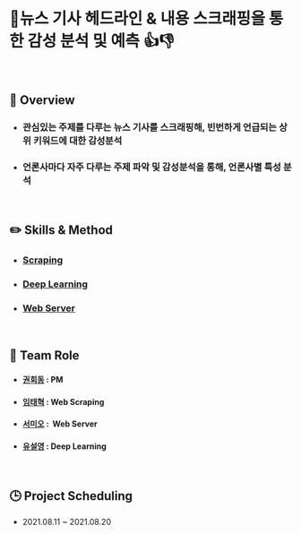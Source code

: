 
&nbsp;
# :newspaper:뉴스 기사 헤드라인 & 내용 스크래핑을 통한 감성 분석 및 예측 :thumbsup::thumbsdown:

&nbsp;
## :eyes: Overview

- ### 관심있는 주제를 다루는 뉴스 기사를 스크래핑해,  빈번하게 언급되는 상위 키워드에 대한 감성분석 

- ### 언론사마다 자주 다루는 주제 파악 및 감성분석을 통해,  언론사별 특성 분석

&nbsp;
## :pencil2: Skills & Method

- ### [Scraping](https://github.com/tecktonik08/Team_Project02/tree/master/scraping )
- ### [Deep Learning](https://github.com/tecktonik08/Team_Project02/tree/master/DL)
- ### [Web Server](https://github.com/tecktonik08/Team_Project02/tree/master/templates)

&nbsp;
## :dancers: Team Role
- #### [권회동](https://github.com/tecktonik08) : PM

- #### [임태혁](https://github.com/creamcheesesteak) : Web Scraping 

- #### [서미오](https://github.com/mmeooo) :  Web Server  

- #### [유설영](https://github.com/junanote) : Deep Learning 

&nbsp;
## :clock3: Project Scheduling

- 2021.08.11 ~ 2021.08.20



